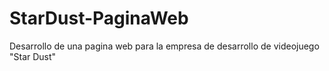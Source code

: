 # StarDust-PaginaWeb
Desarrollo de una pagina web para la empresa de desarrollo de videojuego "Star Dust"
